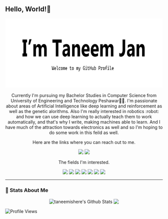 
<h2 >Hello, World!👋</h2>
<p align="center">
 <img  width="1000" height="220" src="https://github.com/taneemishere/taneemishere/blob/master/social/myHeader.jpg">
</p>
<p align="center">Currently I'm pursuing my Bachelor Studies in Computer Science from University of Engineering and Technology Peshawar👨‍🎓. I'm passionate about areas of Artificial Intelligence like deep learning and reinforcement as well as the genetic alorithms. Also I'm really interested in robotics :robot: and how we can use deep learning to actually teach them to work automatically, and that's why I write, making machines able to learn. And I have much of the attraction towards electronics as well and so I'm hoping to do some work in this feild as well. 
</p>

<p align="center">Here are the links where you can reach out to me. </p>

<p align="center"><a href="https://twitter.com/taneemishere"><img src="https://img.shields.io/badge/twitter-%231DA1F2.svg?&style=for-the-badge&logo=twitter&logoColor=white" height=25></a> <a href="https://linkedin.com/in/taneem-jan-2a7b36118"><img src="https://img.shields.io/badge/linkedin-%230077B5.svg?&style=for-the-badge&logo=linkedin&logoColor=white" height=25></a> </p>

<p align="center">The fields I'm interested. </p>

<p align="center">
<img src="https://img.shields.io/badge/Artificial Intelligence-black"> <img src="https://img.shields.io/badge/Machine Learning-green"> <img src="https://img.shields.io/badge/Robotics-brown"> <img src="https://img.shields.io/badge/Deep Learning-red"> <img src="https://img.shields.io/badge/Computer Vision-magenta"> <img src="https://img.shields.io/badge/Convolutional Neural Networks-gray"> <img src="https://img.shields.io/badge/Reinforcement Learning-blue"> 
</p>
<hr>

### 🚀 Stats About Me
<p align="center">
<img align="center" src="https://github-readme-stats.vercel.app/api?username=taneemishere&show_icons=true&line_height=21" alt="taneemishere's Github Stats" />
<img align="center" src="https://github-readme-stats.vercel.app/api/top-langs/?username=taneemishere&theme=default&line_height=27&layout=compact" />
</p>



![Profile Views](https://komarev.com/ghpvc/?username=taneemishere)

<!--
**taneemishere/taneemishere** is a ✨ _special_ ✨ repository because its `README.md` (this file) appears on your GitHub profile.

pic on right
<img height="270" src="sss.svg" align=right>

 
views
![Profile Views](https://komarev.com/ghpvc/?username=taneemishere)
[![HitCount](http://hits.dwyl.com/taneemishere/.svg)](http://hits.dwyl.com/taneemishere)


social modded badge
<a href="https://www.linkedin.com/in/michael-hoffmann-3b8933b1"><img src="https://img.shields.io/badge/linkedin-%230077B5.svg?&style=for-the-badge&logo=linkedin&logoColor=white" height=25></a>


language badges:
![Python](https://img.shields.io/badge/Python-FECE00?style=flat&logo=Python&logoColor=3776AB)
![C](https://img.shields.io/badge/C-00599C?style=flat&logo=c)
![C++](https://img.shields.io/badge/C++-00599C?style=flat&logo=c%2b%2b)

![HTML5](https://img.shields.io/badge/HTML5-E34F26?style=flat&logo=html5&logoColor=white)
![CSS3](https://img.shields.io/badge/CSS3-1572B6?style=flat&logo=css3)
![Bootstrap](https://img.shields.io/badge/Bootstrap-563D7C?style=flat&logo=bootstrap)
![JavaScript](https://img.shields.io/badge/JavaScript-555555?style=flat&logo=javascript)
![Nodejs](https://img.shields.io/badge/Nodejs-555555?style=flat&logo=Node.js)
![MongoDB](https://img.shields.io/badge/MongoDB-555555?style=flat&logo=mongodb)

![Git](https://img.shields.io/badge/Git-555555?style=flat-square&logo=git)
![GitHub](https://img.shields.io/badge/GitHub-181717?style=flat-square&logo=github)


-->




